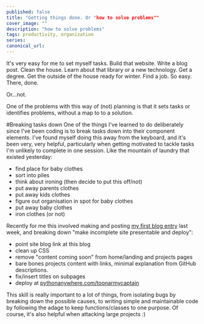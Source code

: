 ```yaml
---
published: false
title: "Getting things done. Or "how to solve problems""
cover_image: ""
description: "how to solve problems"
tags: productivity, organization
series:
canonical_url:
---
```


It's very easy for me to set myself tasks. Build that website. Write a blog post. Clean the house. Learn about that library or a new technology. Get a degree. Get the outside of the house ready for winter. Find a job. So easy. There, done. 

Or...not. 

One of the problems with this way of (not) planning is that it sets tasks or identifies problems, without a map to to a solution.

#Breaking tasks down
One of the things I've learned to do deliberately since I've been coding is to break tasks down into their component elements. I've found myself doing this away from the keyboard, and it's been very, very helpful, particularly when getting motivated to tackle tasks I'm unlikely to complete in one session. Like the mountain of laundry that existed yesterday: 
  - find place for baby clothes
  - sort into piles
  - think about ironing (then decide to put this off/not)
  - put away parents clothes
  - put away kids clothes 
  - figure out organisation in spot for baby clothes
  - put away baby clothes
  - iron clothes (or not)

Recently for me this involved making and posting [my first blog entry](https://dev.to/toonarmycaptain/hello-world-ke6) last week, and breaking down "make incomplete site presentable and deploy":
 - point site blog link at this blog
 - clean up CSS
 - remove "content coming soon" from home/landing and projects pages
 - bare bones projects content with links, minimal explanation from GitHub descriptions.
 - fix/insert titles on subpages
 - deploy at [pythonanywhere.com/toonarmycaptain](https://toonarmycaptain.pythonanywhere.com/home/)


This skill is really important to a lot of things, from isolating bugs by breaking down the possible causes, to writing simple and maintainable code by following the adage to keep functions/classes to one purpose. Of course, it's also helpful when attacking large projects :)

